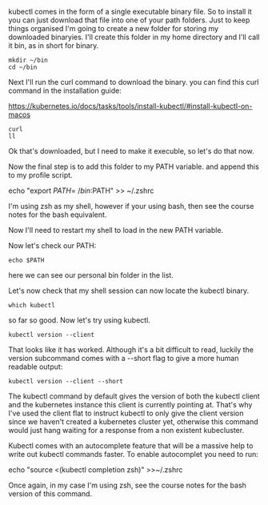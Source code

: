 kubectl comes in the form of a single executable binary file. So to install it you can just download that file into one of your path folders. Just to keep things organised  I'm going to create a new folder for storing my downloaded binaryies. I'll create this folder in my home directory and I'll call it bin, as in short for binary.  

```
mkdir ~/bin
cd ~/bin
```



Next I'll run the curl command to download the binary. you can find this curl command in the installation guide:

https://kubernetes.io/docs/tasks/tools/install-kubectl/#install-kubectl-on-macos



```
curl 
ll
```

Ok that's downloaded, but I need to make it execuble, so let's do that now. 


Now the final step is to add this folder to my PATH variable. and append this to my profile script. 

echo "export $PATH=~/bin:$PATH" >> ~/.zshrc


I'm using zsh as my shell, however if your using bash, then see the course notes for the bash equivalent. 

Now I'll need to restart my shell to load in the new PATH variable. 

Now let's check our PATH:

```
echo $PATH 
```

here we can see our personal bin folder in the list. 



Let's now check that my shell session can now locate the kubectl binary. 

```
which kubectl 
```

so far so good. Now let's try using kubectl. 

```
kubectl version --client 
```

That looks like it has worked. Although it's a bit difficult to read, luckily the version subcommand comes with a --short flag to give a more human readable output:


```
kubectl version --client --short
```

The kubectl command by default gives the version of both the kubectl client and the kubernetes instance this client is currently pointing at. That's why I've used the client flat to instruct kubectl to only give the client version since we haven't created a kubernetes cluster yet, otherwise this command would just hang waiting for a response from a non existent kubecluster.  






Kubectl comes with an autocomplete feature that will be a massive help to write out kubectl commands faster. To enable autocomplet
you need to run:


echo "source <(kubectl completion zsh)" >>~/.zshrc


Once again, in my case I'm using zsh, see the course notes for the bash version of this command. 
